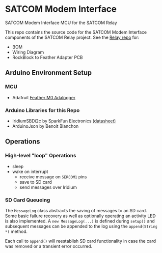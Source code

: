 # SATCOM Modem Interface

SATCOM Modem Interface MCU for the SATCOM Relay

This repo contains the source code for the SATCOM Modem Interface components of the SATCOM Relay project. See the [Relay repo](https://github.com/IQTLabs/satcom-relay) for:
- BOM
- Wiring Diagram
- RockBlock to Feather Adapter PCB

## Arduino Environment Setup

### MCU
- Adafruit [Feather M0 Adalogger](https://www.adafruit.com/product/2796) 

### Arduino Libraries for this Repo

- IridiumSBDi2c by SparkFun Electronics [(datasheet)](https://docs.rockblock.rock7.com/docs/connectors)
- ArduinoJson by Benoit Blanchon

## Operations

### High-level "loop" Operations

- sleep
- wake on interrupt
  - receive message on `SERCOM1` pins
  - save to SD card
  - send messages over Iridium

### SD Card Queueing

The `MessageLog` class abstracts the saving of messages to an SD card. Some
basic failure recovery as well as optionally operating an activity LED is also
implemented. A `new MessageLog(...)` is defined during `setup()` and subsequent
messages can be appended to the log using the `append(String *)` method.

Each call to `append()` will reestablish SD card functionality in case the card
was removed or a transient error occurred.
